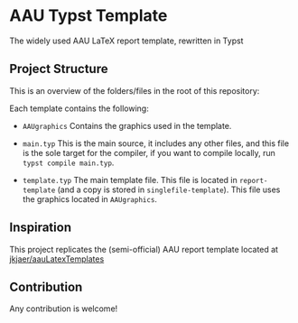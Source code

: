 # AAU Typst Template
The widely used AAU LaTeX report template, rewritten in Typst

## Project Structure
This is an overview of the folders/files in the root of this repository:

Each template contains the following:

 - `AAUgraphics`
Contains the graphics used in the template.

 - `main.typ`
This is the main source, it includes any other files, and this file is the sole target for the compiler, if you want to compile locally, run `typst compile main.typ`.

 - `template.typ`
The main template file. This file is located in `report-template` (and a copy is stored in `singlefile-template`).
This file uses the graphics located in `AAUgraphics`.

## Inspiration
This project replicates the (semi-official) AAU report template located at [jkjaer/aauLatexTemplates](https://github.com/jkjaer/aauLatexTemplates)

## Contribution
Any contribution is welcome!
